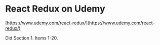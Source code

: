 # React Redux on Udemy


[https://www.udemy.com/react-redux/](https://www.udemy.com/react-redux/)

Did Section 1. Items 1-20.
